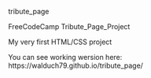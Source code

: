 <p> tribute_page</p>
<p>FreeCodeCamp Tribute_Page_Project</p>
<p>My very first HTML/CSS project</p>
<p>You can see working wersion here: https://walduch79.github.io/tribute_page/</p>
